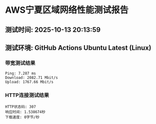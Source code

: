 # AWS宁夏区域网络性能测试报告
## 测试时间: 2025-10-13 20:13:59
## 测试环境: GitHub Actions Ubuntu Latest (Linux)

### 带宽测试结果
```
Ping: 7.287 ms
Download: 2082.71 Mbit/s
Upload: 1767.66 Mbit/s
```

### HTTP连接测试结果
```
HTTP状态码: 307
响应时间: 1.538674秒
下载速度: 0字节/秒
```

